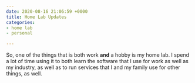 ```yaml
---
date: 2020-08-16 21:06:59 +0000
title: Home Lab Updates
categories:
- home lab
- personal

---
```

So, one of the things that is both work __and__ a hobby is my home lab. I spend a lot of time using it to both learn the software that I use for work as well as my industry, as well as to run services that I and my family use for other things, as well.